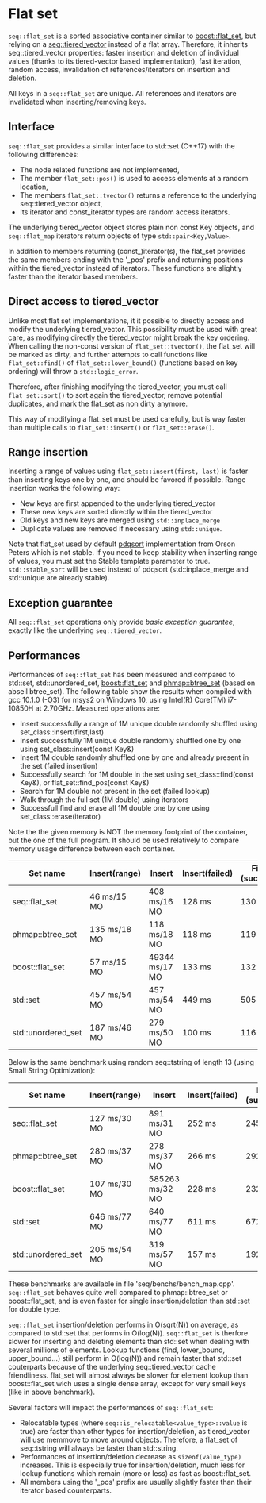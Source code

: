 # Flat set

``seq::flat_set`` is a sorted associative container similar to <a href="https://www.boost.org/doc/libs/1_64_0/doc/html/boost/container/flat_set.html">boost::flat_set</a>, but relying on a [seq::tiered_vector](tiered_vector.md) instead of a flat array.
Therefore, it inherits seq::tiered_vector  properties: faster insertion and deletion of individual values (thanks to its tiered-vector based implementation), fast iteration, random access, invalidation of references/iterators on insertion and deletion.

All keys in a ``seq::flat_set`` are unique.
All references and iterators are invalidated when inserting/removing keys.

## Interface

``seq::flat_set`` provides a similar interface to std::set (C++17) with the following differences:
-	The node related functions are not implemented,
-	The member `flat_set::pos()` is used to access elements at a random location,
-	The members `flat_set::tvector()` returns a reference to the underlying seq::tiered_vector object,
-	Its iterator and const_iterator types are random access iterators.

The underlying tiered_vector object stores plain non const Key objects, and `seq::flat_map` iterators return objects of type `std::pair<Key,Value>`.

In addition to members returning (const_)iterator(s), the flat_set provides the same members ending with the '_pos' prefix and returning positions within the tiered_vector instead of iterators. These functions are slightly faster than the iterator based members.


## Direct access to tiered_vector

Unlike most flat set implementations, it it possible to directly access and modify the underlying tiered_vector. 
This possibility must be used with great care, as modifying directly the tiered_vector might break the key ordering. 
When calling the non-const version of `flat_set::tvector()`, the flat_set will be marked as dirty, and further attempts to call functions like `flat_set::find()` of `flat_set::lower_bound()` (functions based on key ordering) will throw a `std::logic_error`.

Therefore, after finishing modifying the tiered_vector, you must call `flat_set::sort()` to sort again the tiered_vector, remove potential duplicates, and mark the flat_set as non dirty anymore.

This way of modifying a flat_set must be used carefully, but is way faster than multiple calls to `flat_set::insert()` or `flat_set::erase()`.


## Range insertion

Inserting a range of values using `flat_set::insert(first, last)` is faster than inserting keys one by one, and should be favored if possible.
Range insertion works the following way:
-	New keys are first appended to the underlying tiered_vector
-	These new keys are sorted directly within the tiered_vector
-	Old keys and new keys are merged using `std::inplace_merge`
-	Duplicate values are removed if necessary using `std::unique`.

Note that flat_set used by default <a href="https://github.com/orlp/pdqsort">pdqsort</a> implementation from Orson Peters which is not stable.
If you need to keep stability when inserting range of values, you must set the Stable template parameter to true. `std::stable_sort` will be used instead of pdqsort (std::inplace_merge and std::unique are already stable).


## Exception guarantee

All ``seq::flat_set`` operations only provide *basic exception guarantee*, exactly like the underlying `seq::tiered_vector`.


## Performances

Performances of `seq::flat_set` has been measured and compared to std::set, std::unordered_set, <a href="https://www.boost.org/doc/libs/1_64_0/doc/html/boost/container/flat_set.html">boost::flat_set</a> and <a href="https://github.com/greg7mdp/parallel-hashmap">phmap::btree_set</a> (based on abseil btree_set). 
The following table show the results when compiled with gcc 10.1.0 (-O3) for msys2 on Windows 10, using Intel(R) Core(TM) i7-10850H at 2.70GHz. Measured operations are:
-	Insert successfully a range of 1M unique double randomly shuffled using set_class::insert(first,last)
-	Insert successfully 1M unique double randomly shuffled one by one using set_class::insert(const Key&)
-	Insert 1M double randomly shuffled one by one and already present in the set (failed insertion)
-	Successfully search for 1M double in the set using set_class::find(const Key&), or flat_set::find_pos(const Key&)
-	Search for 1M double not present in the set (failed lookup)
-	Walk through the full set (1M double) using iterators
-	Successfull find and erase all 1M double one by one using set_class::erase(iterator)

Note the the given memory is NOT the memory footprint of the container, but the one of the full program. It should be used relatively to compare memory usage difference between each container.

Set name                      |   Insert(range)    |       Insert       |Insert(failed) |Find (success) | Find (failed) |    Iterate    |     Erase     |
------------------------------|--------------------|--------------------|---------------|---------------|---------------|---------------|---------------|
seq::flat_set                 |    46 ms/15 MO     |    408 ms/16 MO    |    128 ms     |    130 ms     |    122 ms     |     1 ms      |    413 ms     |
phmap::btree_set              |    135 ms/18 MO    |    118 ms/18 MO    |    118 ms     |    119 ms     |    120 ms     |     3 ms      |    131 ms     |
boost::flat_set<T>            |    57 ms/15 MO     |   49344 ms/17 MO   |    133 ms     |    132 ms     |    127 ms     |     1 ms      |   131460 ms   |
std::set                      |    457 ms/54 MO    |    457 ms/54 MO    |    449 ms     |    505 ms     |    502 ms     |     92 ms     |    739 ms     |
std::unordered_set            |    187 ms/46 MO    |    279 ms/50 MO    |    100 ms     |    116 ms     |    155 ms     |     29 ms     |    312 ms     |

Below is the same benchmark using random seq::tstring of length 13 (using Small String Optimization):

Set name                      |   Insert(range)    |       Insert       |Insert(failed) |Find (success) | Find (failed) |    Iterate    |     Erase     |
------------------------------|--------------------|--------------------|---------------|---------------|---------------|---------------|---------------|
seq::flat_set                 |    127 ms/30 MO    |    891 ms/31 MO    |    252 ms     |    245 ms     |    240 ms     |     1 ms      |    904 ms     |
phmap::btree_set              |    280 ms/37 MO    |    278 ms/37 MO    |    266 ms     |    292 ms     |    279 ms     |     10 ms     |    292 ms     |
boost::flat_set<T>            |    107 ms/30 MO    |  585263 ms/32 MO   |    228 ms     |    232 ms     |    232 ms     |     0 ms      |   601541 ms   |
std::set                      |    646 ms/77 MO    |    640 ms/77 MO    |    611 ms     |    672 ms     |    710 ms     |     87 ms     |    798 ms     |
std::unordered_set            |    205 ms/54 MO    |    319 ms/57 MO    |    157 ms     |    192 ms     |    220 ms     |     34 ms     |    380 ms     |


These benchmarks are available in file 'seq/benchs/bench_map.cpp'.
`seq::flat_set` behaves quite well compared to phmap::btree_set or boost::flat_set, and is even faster for single insertion/deletion than std::set for double type.

`seq::flat_set` insertion/deletion performs in O(sqrt(N)) on average, as compared to std::set that performs in O(log(N)).
`seq::flat_set` is therfore slower for inserting and deleting elements than std::set when dealing with several millions of elements.
Lookup functions (find, lower_bound, upper_bound...) still perform in O(log(N)) and remain faster that std::set couterparts because of the underlying seq::tiered_vector cache friendliness.
flat_set will almost always be slower for element lookup than boost::flat_set wich uses a single dense array, except for very small keys (like in above benchmark).

Several factors will impact the performances of `seq::flat_set`:
-	Relocatable types (where `seq::is_relocatable<value_type>::value` is true) are faster than other types for insertion/deletion, as tiered_vector will use memmove to move around objects. Therefore, a flat_set of seq::tstring will always be faster than std::string.
-	Performances of insertion/deletion decrease as `sizeof(value_type)` increases. This is especially true for insertion/deletion, much less for lookup functions which remain (more or less) as fast as boost::flat_set.
-	All members using the '_pos' prefix are usually slightly faster than their iterator based counterparts.
